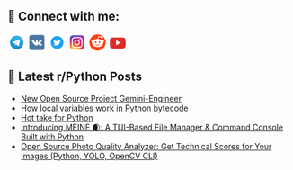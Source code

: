 ## 🔎 Connect with me:
[<img src="https://github.com/bullbesh/bullbesh/blob/main/images/Telegram.png" width="32" height="32" />](https://t.me/bullbesh)
[<img src="https://github.com/bullbesh/bullbesh/blob/main/images/VK.png" width="32" height="32" />](https://vk.com/bullbesh)
[<img src="https://github.com/bullbesh/bullbesh/blob/main/images/Twitter.png" width="32" height="32" />](https://twitter.com/bullbesh1)
[<img src="https://github.com/bullbesh/bullbesh/blob/main/images/Instagram.png" width="32" height="32" />](https://www.instagram.com/bullbesh)
[<img src="https://github.com/bullbesh/bullbesh/blob/main/images/Reddit.png" width="32" height="32" />](https://www.reddit.com/user/bullbesh)
[<img src="https://github.com/bullbesh/bullbesh/blob/main/images/YouTube.png" width="32" height="32" />](https://www.youtube.com/channel/UCtfjRs6uzgq5mfm8S06WTcg)

## 📕 Latest r/Python Posts
<!-- BLOG-POST-LIST:START -->
- [New Open Source Project Gemini-Engineer](https://www.reddit.com/r/Python/comments/1l1mqjy/new_open_source_project_geminiengineer/)
- [How local variables work in Python bytecode](https://www.reddit.com/r/Python/comments/1l1ilq0/how_local_variables_work_in_python_bytecode/)
- [Hot take for Python](https://www.reddit.com/r/Python/comments/1l1b18s/hot_take_for_python/)
- [Introducing MEINE 🌒: A TUI-Based File Manager &amp; Command Console Built with Python](https://www.reddit.com/r/Python/comments/1l18f3h/introducing_meine_a_tuibased_file_manager_command/)
- [Open Source Photo Quality Analyzer: Get Technical Scores for Your Images &lpar;Python, YOLO, OpenCV CLI&rpar;](https://www.reddit.com/r/Python/comments/1l1472u/open_source_photo_quality_analyzer_get_technical/)
<!-- BLOG-POST-LIST:END -->
